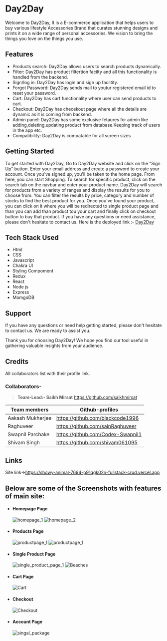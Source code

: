 # Day2Day
Welcome to Day2Day, It is a E-commerce application that helps users to buy various lifestyle Accessories Brand that curates stunning designs and prints it on a wide range of personal accessories. We vision to bring the things you love on the things you use.

## Features
* Products search: Day2Day allows users to search products dynamically.
* Filter: Day2Day has product filtertion facilty and all this functionality is handled from the backend.
* Sign/log in: Day2Day has login and sign up faciltity.
* Forgot Password:  Day2Day sends mail to youtur registered email id to reset your password.
* Cart: Day2Day has cart functionality where user can send products to cart.
* Checkout: Day2Day has checekout page where all the details are dynamic as it is coming from backend.
* Admin panel: Day2Day has some exclusive fetaures for admin like adding,deleting,updating product from database.Keeping track of users in the app etc.
* Compatibility: Day2Day is compatable for all screen sizes

## Getting Started
To get started with Day2Day, Go to Day2Day website and click on the "Sign Up" button. Enter your email address and create a password to create your account. Once you've signed up, you'll be taken to the home page. From here, you can start Shopping. To search for specific product, click on the search tab on the navbar and enter your product name. Day2Day will search for products from a variety of ranges and display the results for you to choose from. You can filter the results by price, category and number of stocks to find the best product for you.
Once you've found your product, you can click on it where you will be redirected to single product page and than you can add than product tou your cart and finally click on checkout button to buy that product.  If you have any questions or need assistance, please don't hesitate to contact us.
Here is the deployed link :- [Day2Day](https://showy-animal-7694-p91qgk02n-fullstack-crud.vercel.app)

## Tech Stack Used
* Html
* CSS
* Javascript
* Chakra UI
* Styling Compoment
* Redux
* React
* Node js
* Express 
* MomgoDB

## Support
If you have any questions or need help getting started, please don't hesitate to contact us. We are ready to assist you.

Thank you for choosing Day2Day! We hope you find our tool useful in gathering valuable insights from your audience.

## Credits
All collaborators list with their profile link.

### Collaborators-
>**Team-Lead:- Saikh Mirsat** <https://github.com/saikhmirsat>

| Team members | Github-profiles |
| ------ | ------ |
| Aakash Mukherjee | <https://github.com/blackcode1996> |
| Raghuveer | <https://github.com/sainRaghuveer> |
| Swapnil Parchake  | <https://github.com/Codex-Swapnil1> |
| Shivam Singh | <https://github.com/shivam061095> |

## Links

Site link->https://showy-animal-7694-p91qgk02n-fullstack-crud.vercel.app

## Below are some of the Screenshots with features of main site:
<ul>
    <li>
     <div>
         <h4>Homepage Page</h4>
          <img src="https://user-images.githubusercontent.com/110044436/221442788-38cc3002-e1bb-4779-ae47-a1e8b281a054.png" alt=" homepage_1"/>
          <img src="https://user-images.githubusercontent.com/110044436/221442820-1265d610-c33d-4ee4-bddb-0cc1ce5e2fb4.png" alt="homepage_2"/>
     </div>
    </li>
    <li>
     <div>
         <h4>Products Page</h4>
         <img src="https://user-images.githubusercontent.com/110044436/221442892-7cdd15c4-b350-4e56-adb4-3a8c90a23e6f.png" alt="productpage_1"/>
         <img src="https://user-images.githubusercontent.com/110044436/221442928-8c09f493-0fa8-4ad4-8d20-ddf129d2911e.png" alt="productpage_1"/>
      </div>
    </li>
    <li>
        <div>
          <h4>Single Product Page</h4>
          <img src="https://user-images.githubusercontent.com/110044436/221442986-bebe11e4-13e2-4687-83e1-f129c34ce87f.png" alt="single_product_page_1"/>
          <img src="https://user-images.githubusercontent.com/110044436/221442992-77f5070c-0012-40b7-8d30-6ca3c120eef7.png" alt="Beaches"/>
         </div>
    </li>
    </li>
     <li>
     <div>
         <h4>Cart Page</h4>
          <img src="https://user-images.githubusercontent.com/110044436/221443195-a2af1b29-9ce3-4857-aeb2-6d159e6bfe76.png" alt="Cart"/>
     </div>
    </li>
    <li>
     <div>
         <h4>Checkout</h4>
          <img src="https://user-images.githubusercontent.com/110044436/221443243-7818b0ff-dae1-416d-9f14-e3bed8884e6d.png" alt=" Checkout"/>
     </div>
    </li>
    <li>
     <div>
         <h4>Account Page</h4>
          <img src="https://user-images.githubusercontent.com/110044436/221443286-b575a743-105f-483f-b2ad-5c2078f346a7.png" alt="singal_package"/>
     </div>
    </li>
</ul>

